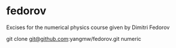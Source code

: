 fedorov
=======

Excises for the numerical physics course given by Dimitri Fedorov

git clone git@github.com:yangmw/fedorov.git numeric
